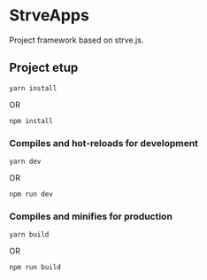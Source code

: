 # StrveApps

Project framework based on strve.js.

## Project etup
```
yarn install
```
OR
```
npm install
```

### Compiles and hot-reloads for development
```
yarn dev
```
OR
```
npm run dev
```

### Compiles and minifies for production
```
yarn build
```
OR
```
npm run build
```